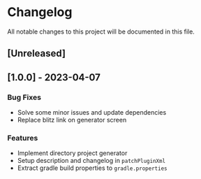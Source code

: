 # Changelog

All notable changes to this project will be documented in this file.

## [Unreleased]
## [1.0.0] - 2023-04-07

### Bug Fixes

- Solve some minor issues and update dependencies
- Replace blitz link on generator screen

### Features

- Implement directory project generator
- Setup description and changelog in `patchPluginXml`
- Extract gradle build properties to `gradle.properties`

<!-- generated by git-cliff -->
